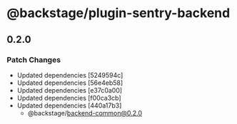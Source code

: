 # @backstage/plugin-sentry-backend

## 0.2.0
### Patch Changes

- Updated dependencies [5249594c]
- Updated dependencies [56e4eb58]
- Updated dependencies [e37c0a00]
- Updated dependencies [f00ca3cb]
- Updated dependencies [440a17b3]
  - @backstage/backend-common@0.2.0
